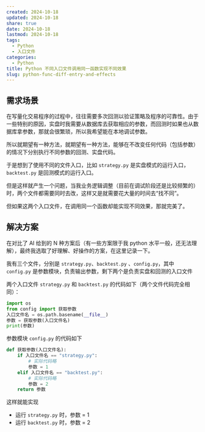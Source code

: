 ```yaml
---
created: 2024-10-18
updated: 2024-10-18
share: true
date: 2024-10-18
lastmod: 2024-10-18
tags:
  - Python
  - 入口文件
categories:
  - Python
title: Python 不同入口文件调用同一函数实现不同效果
slug: python-func-diff-entry-and-effects
---
```

  
## 需求场景  
  
在写量化交易程序的过程中，往往需要多次回测以验证策略及程序的可靠性。由于一些特别的原因，实盘时我需要从数据库去获取相应的参数，而回测时如果也从数据库拿参数，那就会很繁琐，所以我希望能在本地调试参数。  
  
所以就期望有一种方法，就期望有一种方法，能够在不改变任何代码（包括参数）的情况下分别执行不同参数的回测、实盘代码。  
  
于是想到了使用不同的文件入口，比如 `strategy.py` 是实盘模式的运行入口，`backtest.py` 是回测模式的运行入口。  
  
但是这样就产生一个问题，当我业务逻辑调整（目前在调试阶段还是比较频繁的）时，两个文件都需要同时去改，这样又是就需要花大量的时间去“找不同”。  
  
但如果这两个入口文件，在调用同一个函数却能实现不同效果，那就完美了。  
  
## 解决方案  
  
在对比了 AI 给到的 N 种方案后（有一些方案限于我 python 水平一般，还无法理解），最终我选取了好理解、好操作的方案，在这里记录一下。  
  
我有三个文件，分别是 `strategy.py`、`backtest.py` 、`config.py`，其中 `config.py` 是参数模块，负责输出参数，剩下两个是负责实盘和回测的入口文件  
  
两个入口文件 `strategy.py` 和 `backtest.py` 的代码如下（两个文件代码完全相同）：  
  
```python  
import os  
from config import 获取参数  
入口文件名 = os.path.basename(__file__)  
参数 = 获取参数(入口文件名)  
print(参数)  
```  
  
参数模块 `config.py` 的代码如下  
  
```python  
def 获取参数(入口文件名):  
    if 入口文件名 == "strategy.py":  
        # 实际代码略  
        参数 = 1  
    elif 入口文件名 == "backtest.py":  
        # 实际代码略  
        参数 = 2  
    return 参数  
```  
  
这样就能实现  
- 运行 `strategy.py` 时，参数 = 1  
- 运行 `backtest.py` 时，参数 = 2